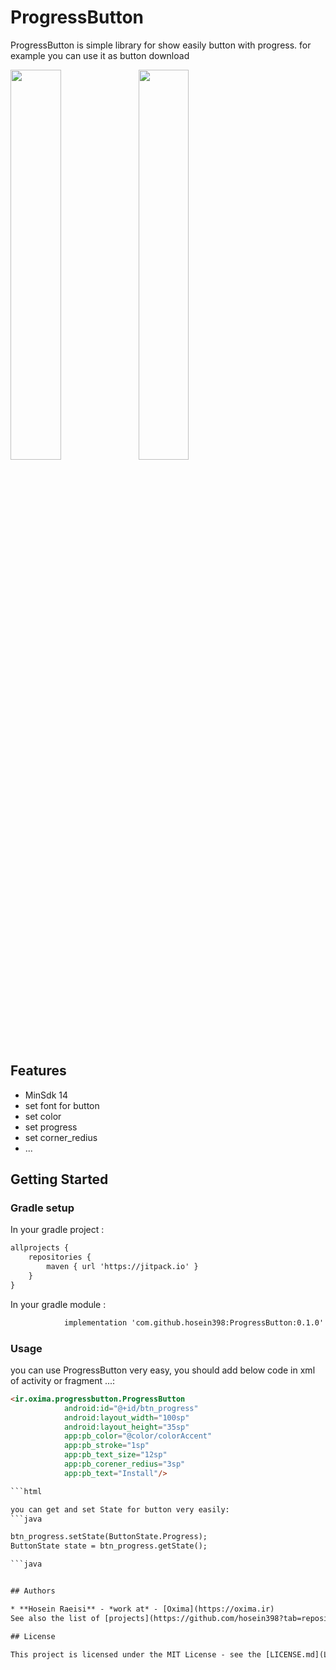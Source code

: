# ProgressButton

ProgressButton is simple library for show easily button with progress. for example you can use it as button download  

<img align="left" width="40%" src="https://www.oxima.ir/resources/images/articles/source_hub/progressbutton1.jpeg">
<img align="top" width="40%" src="https://www.oxima.ir/resources/images/articles/source_hub/progressbutton2.jpeg">

## Features
* MinSdk 14
* set font for button
* set color
* set progress
* set corner_redius
* ...

## Getting Started

### Gradle setup

In your gradle project :

```xml
allprojects {
    repositories {
        maven { url 'https://jitpack.io' }
    }
}
```
In your gradle module :

```xml
	        implementation 'com.github.hosein398:ProgressButton:0.1.0'
```

### Usage

you can use ProgressButton very easy, you should add below code in xml of activity or fragment ...:

```html
<ir.oxima.progressbutton.ProgressButton
            android:id="@+id/btn_progress"
            android:layout_width="100sp"
            android:layout_height="35sp"
            app:pb_color="@color/colorAccent"
            app:pb_stroke="1sp"
            app:pb_text_size="12sp"
            app:pb_corener_redius="3sp"
            app:pb_text="Install"/>

```html

you can get and set State for button very easily:
```java

btn_progress.setState(ButtonState.Progress);
ButtonState state = btn_progress.getState();

```java


## Authors

* **Hosein Raeisi** - *work at* - [Oxima](https://oxima.ir)
See also the list of [projects](https://github.com/hosein398?tab=repositories).

## License

This project is licensed under the MIT License - see the [LICENSE.md](LICENSE.md) file for details
